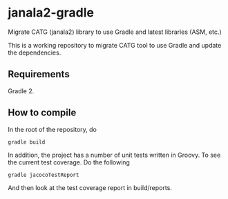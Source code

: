 # janala2-gradle
Migrate CATG (janala2) library to use Gradle and latest libraries (ASM, etc.) 

This is a working repository to migrate CATG tool to use Gradle and update the dependencies. 

## Requirements
Gradle 2.

## How to compile
In the root of the repository, do 

    gradle build
    
In addition, the project has a number of unit tests written in Groovy. To see the current test coverage. Do the following

    gradle jacocoTestReport
    
And then look at the test coverage report in build/reports.
